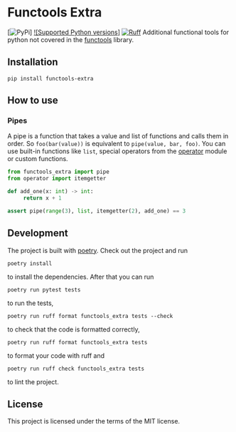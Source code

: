 # Functools Extra
[![PyPi](https://img.shields.io/pypi/v/functools-extra?color=%2334D058&label=pypi)]
[![Supported Python versions]](https://img.shields.io/pypi/pyversions/functools-extra.svg?color=%2334D058)
[![Ruff](https://img.shields.io/endpoint?url=https://raw.githubusercontent.com/astral-sh/ruff/main/assets/badge/v2.json)](https://github.com/astral-sh/ruff)
Additional functional tools for python not covered in the [functools](https://docs.python.org/3/library/functools.html) library.

## Installation

```console
pip install functools-extra

```

## How to use
### Pipes
A pipe is a function that takes a value and list of functions and calls them in order.
So `foo(bar(value))` is equivalent to `pipe(value, bar, foo)`.
You can use built-in functions like `list`, special operators from the [operator](https://docs.python.org/3/library/operator.html) module or custom functions.
```python
from functools_extra import pipe
from operator import itemgetter

def add_one(x: int) -> int:
     return x + 1

assert pipe(range(3), list, itemgetter(2), add_one) == 3

```

## Development
The project is built with [poetry](https://python-poetry.org/).
Check out the project and run
```console
poetry install
```
to install the dependencies. After that you can run
```console
poetry run pytest tests
```
to run the tests,
```console
poetry run ruff format functools_extra tests --check
```
to check that the code is formatted correctly,
```console
poetry run ruff format functools_extra tests
```
to format your code with ruff and
```console
poetry run ruff check functools_extra tests
```
to lint the project.


## License

This project is licensed under the terms of the MIT license.
